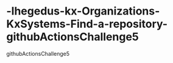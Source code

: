 # -lhegedus-kx-Organizations-KxSystems-Find-a-repository-githubActionsChallenge5
githubActionsChallenge5
